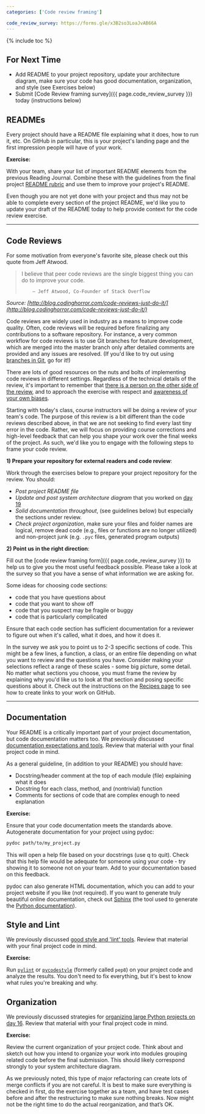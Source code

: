 ```yaml
---
categories: ['Code review framing']

code_review_survey: https://forms.gle/x3B2so3LoaJvAB66A
---
```


{% include toc %}

## For Next Time

* Add README to your project repository, update your architecture diagram, make sure your code has good documentation, organization, and style (see Exercises below)
* Submit [Code Review framing survey]({{ page.code_review_survey }}) today (instructions below)


## READMEs

Every project should have a README file explaining what it does, how to run it, etc.
On GitHub in particular, this is your project's landing page and the first impression people will have of your work.

**Exercise:**

With your team, share your list of important README elements from the previous Reading Journal. 
Combine these with the guidelines from the final project [README rubric](/assignments/final-project/readme-rubric.html) and use them to improve your project's README.

Even though you are not yet done with your project and thus may not be able to complete every section of the project README, we'd like you to update your draft of the README today to help provide context for the code review exercise.

----

## Code Reviews

For some motivation from everyone's favorite site, please check out this quote from Jeff Atwood.

> I believe that peer code reviews are the single biggest thing you can do to improve your code.
>
>         – Jeff Atwood, Co-Founder of Stack Overflow

_Source: [http://blog.codinghorror.com/code-reviews-just-do-it/](http://blog.codinghorror.com/code-reviews-just-do-it/)_

Code reviews are widely used in industry as a means to improve code quality.  Often, code reviews will be required before finalizing any contributions to a software repository.  For instance, a very common workflow for code reviews is to use Git branches for feature development, which are merged into the master branch only after detailed comments are provided and any issues are resolved. (If you'd like to try out using [branches in Git](/notes/day-14#going-beyond-git-branches), go for it!)

There are lots of good resources on the nuts and bolts of implementing code reviews in different settings. 
Regardless of the technical details of the review, it's important to remember that
[there is a person on the other side of the review](https://mtlynch.io/human-code-reviews-1/), and to approach the exercise with respect and [awareness of your own biases](https://blog.mozilla.org/blog/2018/03/08/gender-bias-code-reviews/).

Starting with today's class, course instructors will be doing a review of your team's code.  The purpose of this review is a bit different than the code reviews described above, in that we are not seeking to find every last tiny error in the code.  Rather, we will focus on providing course corrections and high-level feedback that can help you shape your work over the final weeks of the project.  As such, we'd like you to engage with the following steps to frame your code review.

**1) Prepare your repository for external readers and code review**:

Work through the exercises below to prepare your project repository for the review. You should:
 - *Post project README file*
 - *Update and post system architecture diagram* that you worked on [day 19](/notes/day-19#final-project-first-draft)
 - *Solid documentation throughout*, (see guidelines below) but especially the sections under review. 
 - *Check project organization*, make sure your files and folder names are logical, remove dead code (e.g., files or functions are no longer utilized) and non-project junk (e.g. ```.pyc``` files, generated program outputs)


**2) Point us in the right direction**:

Fill out the [code review framing form]({{ page.code_review_survey }}) to help us to give you the most useful feedback possible.  Please take a look at the survey so that you have a sense of what information we are asking for.

Some ideas for choosing code sections:
 - code that you have questions about
 - code that you want to show off
 - code that you suspect may be fragile or buggy
 - code that is particularly complicated

Ensure that each code section has sufficient documentation for a reviewer to figure out when it's called, what it does, and how it does it.

In the survey we ask you to point us to 2-3 specific sections of code. 
This might be a few lines, a function, a class, or an entire file depending on what you want to review and the questions you have. Consider making your selections reflect a range of these scales - some big picture, some detail.
No matter what sections you choose, you must frame the review by explaining why you'd like us to look at that section and posing specific questions about it.
Check out the instructions on the [Recipes page](/resources/recipes/#link-to-a-section-of-code-in-github) to see how to create links to your work on GitHub.

----


## Documentation

Your README is a critically important part of your project documentation, but code documentation matters too.
We previously discussed [documentation expectations and tools](/notes/day-16#documentation). Review that material with your final project code in mind.

As a general guideline, (in addition to your README) you should have:
 - Docstring/header comment at the top of each module (file) explaining what it does
 - Docstring for each class, method, and (nontrivial) function
 - Comments for sections of code that are complex enough to need explanation


**Exercise:**

Ensure that your code documentation meets the standards above.
Autogenerate documentation for your project using pydoc:

```bash
pydoc path/to/my_project.py
```

This will open a help file based on your docstrings (use q to quit). 
Check that this help file would be adequate for someone using your code - try showing it to someone not on your team. Add to your documentation based on this feedback.

pydoc can also generate HTML documentation, which you can add to your project website if you like (not required).
If you want to generate truly beautiful online documentation, check out 
[Sphinx](http://www.sphinx-doc.org/)
(the tool used to generate the [Python documentation](https://docs.python.org/3/)).


## Style and Lint

We previously discussed [good style and 'lint' tools](/notes/day-16#style-and-lint). Review that material with your final project code in mind.


**Exercise:**

Run [```pylint```](https://www.pylint.org/) or [```pycodestyle```](https://pypi.org/project/pycodestyle/) (formerly called ```pep8```) on your project code and analyze the results.
You don't need to fix everything, but it's best to know what rules you're breaking and why.


## Organization

We previously discussed strategies for [organizing large Python projects on day 16](/notes/day-16#organizing-large-projects). Review that material with your final project code in mind.


**Exercise:**

Review the current organization of your project code.
Think about and sketch out how you intend to organize your work into modules grouping related code before the final submission. This should likely correspond strongly to your system architecture diagram.

As we previously noted, this type of major refactoring can create lots of merge conflicts if you are not careful. It is best to make sure everything is checked in first, do the exercise together as a team, and have test cases before and after the restructuring to make sure nothing breaks. Now might not be the right time to do the actual reorganization, and that’s OK.


